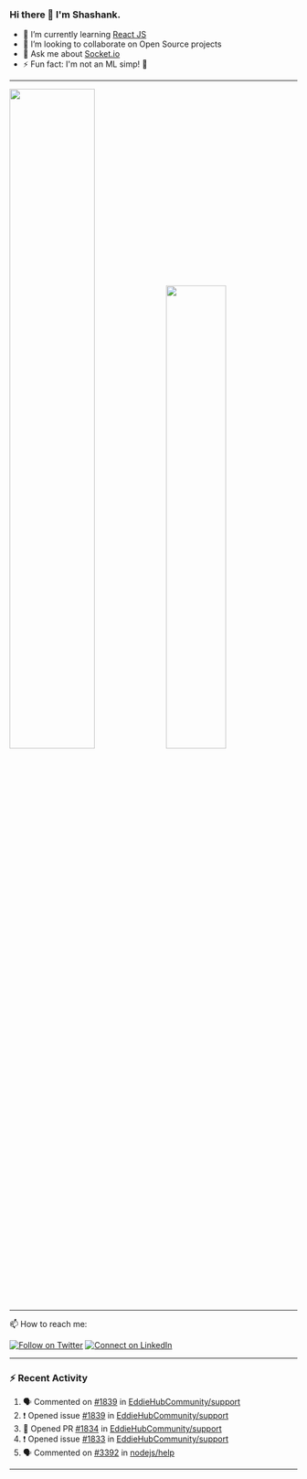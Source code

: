 ### Hi there 👋 I'm Shashank. 
- 🌱 I’m currently learning [React JS](https://github.com/reactjs/reactjs.org)
- 👯 I’m looking to collaborate on Open Source projects
- 💬 Ask me about [Socket.io](https://socket.io/)
- ⚡ Fun fact: I'm not an ML simp! 🙂

<!--
**shashanksdev/shashanksdev** is a ✨ _special_ ✨ repository because its `README.md` (this file) appears on GitHub profile.-->

---
<img src="https://github-readme-stats-plum-eta.vercel.app/api?username=shashanksdev&show_icons=true&theme=tokyonight" width="54.4%"><img src="https://github-readme-stats.vercel.app/api/top-langs/?username=shashanksdev&layout=compact&theme=tokyonight" width="45.6%">

---
📫 How to reach me:

[![Follow on Twitter](https://img.shields.io/badge/--twitter?label=Twitter&logo=Twitter&style=social)](https://twitter.com/shashanksdev) [![Connect on LinkedIn](https://img.shields.io/badge/--linkedin?label=LinkedIn&logo=LinkedIn&style=social)](https://www.linkedin.com/in/shashanksdev)

---

### :zap: Recent Activity

<!--START_SECTION:activity-->
1. 🗣 Commented on [#1839](https://github.com/EddieHubCommunity/support/issues/1839) in [EddieHubCommunity/support](https://github.com/EddieHubCommunity/support)
2. ❗️ Opened issue [#1839](https://github.com/EddieHubCommunity/support/issues/1839) in [EddieHubCommunity/support](https://github.com/EddieHubCommunity/support)
3. 💪 Opened PR [#1834](https://github.com/EddieHubCommunity/support/pull/1834) in [EddieHubCommunity/support](https://github.com/EddieHubCommunity/support)
4. ❗️ Opened issue [#1833](https://github.com/EddieHubCommunity/support/issues/1833) in [EddieHubCommunity/support](https://github.com/EddieHubCommunity/support)
5. 🗣 Commented on [#3392](https://github.com/nodejs/help/issues/3392) in [nodejs/help](https://github.com/nodejs/help)
<!--END_SECTION:activity-->

---




